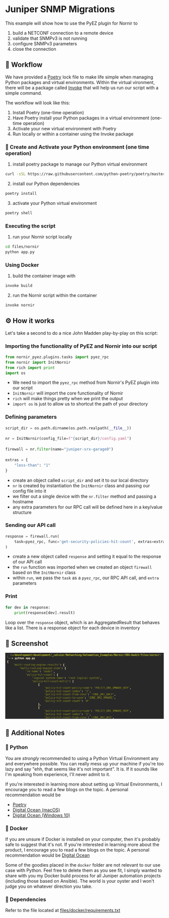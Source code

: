 # Juniper SNMP Migrations

This example will show how to use the PyEZ plugin for Nornir to

1. build a NETCONF connection to a remote device
2. validate that SNMPv3 is not running
3. configure SNMPv3 parameters
4. close the connection

## 🚀 Workflow

We have provided a [Poetry](https://python-poetry.org/docs/) lock file to make life simple when managing Python packages and virtual environments. Within the virtual vironment, there will be a package called [Invoke](http://www.pyinvoke.org/) that will help us run our script with a simple command.

The workflow will look like this:

1. Install Poetry (one-time operation)
2. Have Poetry install your Python packages in a virtual environment (one-time operation)
3. Activate your new virtual environment with Poetry
4. Run locally or within a container using the Invoke package

### 🐍 Create and Activate your Python environment (one time operation)

1. install poetry package to manage our Python virtual environment 

```sh
curl -sSL https://raw.githubusercontent.com/python-poetry/poetry/master/get-poetry.py | python -
```

2. install our Python dependencies 

```sh
poetry install
```

3. activate your Python virtual environment

```sh
poetry shell
```

### Executing the script

1. run your Nornir script locally

```sh
cd files/nornir
python app.py
```

### Using Docker

1. build the container image with

```sh
invoke build
```

2. run the Nornir script within the container

```sh
invoke nornir
```

## ⚙️ How it works

Let's take a second to do a nice John Madden play-by-play on this script:

### Importing the functionality of PyEZ and Nornir into our script

```python
from nornir_pyez.plugins.tasks import pyez_rpc
from nornir import InitNornir
from rich import print
import os
```

- We need to import the `pyez_rpc` method from Nornir's PyEZ plugin into our script
- `InitNornir` will import the core functionality of Nornir
- `rich` will make things pretty when we print the output
- `import os` is just to allow us to shortcut the path of your directory

### Defining parameters

```python
script_dir = os.path.dirname(os.path.realpath(__file__))

nr = InitNornir(config_file=f"{script_dir}/config.yaml")

firewall = nr.filter(name="juniper-srx-garage0")

extras = {
    "less-than": "1"
}
```

- create an object called `script_dir` and set it to our local directory
- `nr` is created by instantiation the `InitNornir` class and passing our config file into it
- we filter out a single device with the `nr.filter` method and passing a hostname
- any extra parameters for our RPC call will be defined here in a key/value structure

### Sending our API call

```python
response = firewall.run(
    task=pyez_rpc, func='get-security-policies-hit-count', extras=extras
)
```

- create a new object called `response` and setting it equal to the response of our API call
- the `run` function was imported when we created an object `firewall` based on the `InitNornir` class
- within `run`, we pass the `task` as a `pyez_rpc`, our RPC API call, and `extra` parameters

### Print

```python
for dev in response:
    print(response[dev].result)
```

Loop over the `response` object, which is an AggregatedResult that behaves like a list. There is a response object for each device in inventory

## 📸 Screenshot

![app.py](./files/images/screenshot.png)

## 📝 Additional Notes

### 🐍 Python

You are *strongly* recommended to using a Python Virtual Environment any and everywhere possible. You can really mess up your machine if you're too lazy and say "ehh, that seems like it's not important". It is. If it sounds like I'm speaking from experience, I'll never admit to it.

If you're interested in learning more about setting up Virtual Environments, I encourage you to read a few blogs on the topic. A personal recommendation would be

- [Poetry](https://python-poetry.org/docs/)
- [Digital Ocean (macOS)](https://www.digitalocean.com/community/tutorials/how-to-install-python-3-and-set-up-a-local-programming-environment-on-macos)
- [Digital Ocean (Windows 10)](https://www.digitalocean.com/community/tutorials/how-to-install-python-3-and-set-up-a-local-programming-environment-on-windows-10)

### 🐳 Docker

If you are unsure if Docker is installed on your computer, then it's probably safe to suggest that it's not. If you're interested in learning more about the product, I encourage you to read a few blogs on the topic. A personal recommendation would be [Digital Ocean](https://www.digitalocean.com/community/tutorial_collections/how-to-install-and-use-docker#:~:text=Docker%20is%20an%20application%20that,on%20the%20host%20operating%20system.)

Some of the goodies placed in the `docker` folder are not relevant to our use case with Python. Feel free to delete them as you see fit, I simply wanted to share with you my Docker build process for all Juniper automation projects (including those based on Ansible). The world is your oyster and I won't judge you on whatever direction you take.

### 📝 Dependencies

Refer to the file located at [files/docker/requirements.txt](files/docker/requirements.txt)
